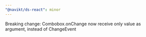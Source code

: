 ```yaml
---
"@navikt/ds-react": minor
---
```


Breaking change: Combobox.onChange now receive only value as argument, instead of ChangeEvent
